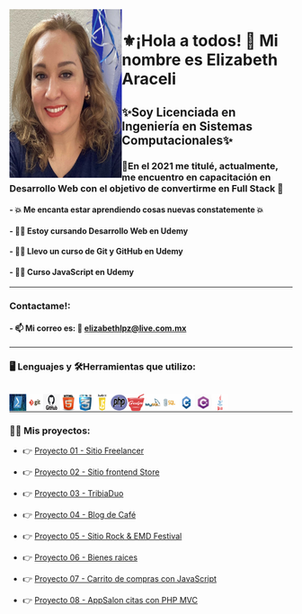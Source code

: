 <img align="left" src="img/foto.svg" width="200" height="300"/>


# ⚜️¡Hola a todos! 👋 Mi nombre es Elizabeth Araceli

## ✨Soy Licenciada en Ingeniería en Sistemas Computacionales✨

### 🦋En el 2021 me titulé, actualmente, me encuentro en capacitación en Desarrollo Web con el objetivo de convertirme en Full Stack 🦋 
#### - 💥 Me encanta estar aprendiendo cosas nuevas constatemente 💥

#### - 👩‍🎓 Estoy cursando Desarrollo Web en Udemy
#### - 👩‍🎓 Llevo un curso de Git y GitHub en Udemy
#### - 👩‍🎓 Curso JavaScript en Udemy

_________________________________________________________________________________________________

### Contactame!:

#### - 📫 Mi correo es: 📧 elizabethlpz@live.com.mx
_________________________________________________________________________________________________

### 🖥️ Lenguajes y 🛠️Herramientas que utilizo:

<br />
<img align="left" src="img/PowerShell.svg" width="30" height="30"/>
<img align="left" src="img/git.svg" width="30" height="30" />
<img align="left" src="img/github.svg" width="30" height="30" />
<img align="left" src="img/html5.svg" width="30" height="30" />
<img align="left" src="img/css3.svg" width="30" height="30" />
<img align="left" src="img/javascript.svg "width="30" height="30" />
<img align="left" src="img/php-logo-svg.svg" width="30" height="30"/>
<img align="left" src="img/gulp-js.svg" width="30" height="30"/>
<img align="left" src="img/mysql.svg" width="30" height="30"/>
<img align="left" src="img/sql.svg" width="30" height="30"/>
<img align="left" src="img/C_logo.svg" width="30" height="30"/>
<img align="left" src="img/C-Sharp.svg" width="30" height="30"/>
<img align="left" src="img/Java-Logo.svg" width="30" height="30"/>
<br />

___________________________________________________________________________________________________

### 👩‍💻 Mis proyectos:

- :point_right: [Proyecto 01 - Sitio Freelancer](https://elizabeth-araceli-freelancer.netlify.app/)

- :point_right: [Proyecto 02 - Sitio frontend Store](https://frontend-store-eli.netlify.app/)

- :point_right: [Proyecto 03 - TribiaDuo](https://tribiaduo.netlify.app)

- :point_right: [Proyecto 04 - Blog de Café ](https://blog-de-cafe-eli-crnl.netlify.app/)

- :point_right: [Proyecto 05 - Sitio Rock & EMD Festival](https://rock-and-edm-festival-eli.netlify.app/)

- :point_right: [Proyecto 06 - Bienes raices](https://bienesraiceseli.netlify.app)

- :point_right: [Proyecto 07 - Carrito de compras con JavaScript](https://carritoeli.netlify.app/)

- :point_right: [Proyecto 08 - AppSalon citas con PHP MVC](https://appsalon-phpmvc-elizabethcrnl.mnz.dom.my.id/)




